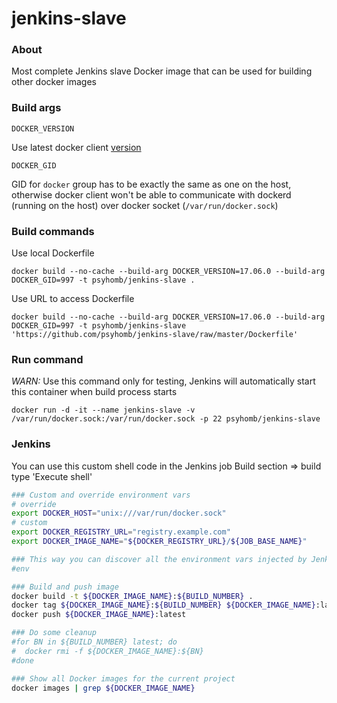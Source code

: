 # jenkins-slave

### About

Most complete Jenkins slave Docker image that can be used for building other docker images


### Build args

`DOCKER_VERSION`

Use latest docker client [version](https://download.docker.com/linux/static/stable/x86_64)

`DOCKER_GID`

GID for `docker` group has to be exactly the same as one on the host, otherwise docker client won't be able to communicate with dockerd (running on the host) over docker socket (`/var/run/docker.sock`)


### Build commands

Use local Dockerfile
```
docker build --no-cache --build-arg DOCKER_VERSION=17.06.0 --build-arg DOCKER_GID=997 -t psyhomb/jenkins-slave .
```

Use URL to access Dockerfile
```
docker build --no-cache --build-arg DOCKER_VERSION=17.06.0 --build-arg DOCKER_GID=997 -t psyhomb/jenkins-slave 'https://github.com/psyhomb/jenkins-slave/raw/master/Dockerfile'
```


### Run command

*WARN:* Use this command only for testing, Jenkins will automatically start this container when build process starts
```
docker run -d -it --name jenkins-slave -v /var/run/docker.sock:/var/run/docker.sock -p 22 psyhomb/jenkins-slave
```


### Jenkins

You can use this custom shell code in the Jenkins job Build section => build type 'Execute shell'

```bash
### Custom and override environment vars
# override
export DOCKER_HOST="unix:///var/run/docker.sock"
# custom
export DOCKER_REGISTRY_URL="registry.example.com"
export DOCKER_IMAGE_NAME="${DOCKER_REGISTRY_URL}/${JOB_BASE_NAME}"

### This way you can discover all the environment vars injected by Jenkins during runtime
#env

### Build and push image
docker build -t ${DOCKER_IMAGE_NAME}:${BUILD_NUMBER} .
docker tag ${DOCKER_IMAGE_NAME}:${BUILD_NUMBER} ${DOCKER_IMAGE_NAME}:latest
docker push ${DOCKER_IMAGE_NAME}:latest

### Do some cleanup
#for BN in ${BUILD_NUMBER} latest; do
#  docker rmi -f ${DOCKER_IMAGE_NAME}:${BN}
#done

### Show all Docker images for the current project
docker images | grep ${DOCKER_IMAGE_NAME}
```
